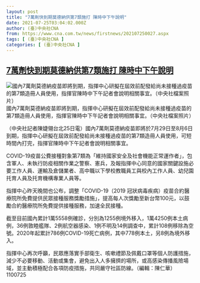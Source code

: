 ```yaml
---
layout: post
title: "7萬劑快到期莫德納供第7類施打 陳時中下午說明"
date: 2021-07-25T03:04:02.000Z
author: (臺)中央社CNA
from: https://www.cna.com.tw/news/firstnews/202107250027.aspx
tags: [ (臺)中央社CNA ]
categories: [ (臺)中央社CNA ]
---
```

<!--1627182242000-->
[7萬劑快到期莫德納供第7類施打 陳時中下午說明](https://www.cna.com.tw/news/firstnews/202107250027.aspx)
------

<div>
<div class="fullPic"><div class="floatImg center"><div class="BGimgWrap" style="--aspect-ratio:786/768;"><picture><source media="(max-width: 414px)" srcset="https://imgcdn.cna.com.tw/www/WebPhotos/800/20210725/786x768_577449541721.jpg"><source media="(min-width: 413px)" srcset="https://imgcdn.cna.com.tw/www/WebPhotos/1024/20210725/786x768_577449541721.jpg"><img src="https://images.weserv.nl/?url=imgcdn.cna.com.tw/www/WebPhotos/800/20210725/786x768_577449541721.jpg" alt="國內7萬劑莫德納疫苗即將到期，指揮中心研擬在屆效前配發給尚未接種過疫苗的第7類造冊人員使用，指揮官陳時中下午記者會說明相關事宜。（中央社檔案照片）" srcset="https://imgcdn.cna.com.tw/www/WebPhotos/800/20210725/786x768_577449541721.jpg 414w, https://imgcdn.cna.com.tw/www/WebPhotos/1024/20210725/786x768_577449541721.jpg 1024w"></picture></div><div class="picinfo">國內7萬劑莫德納疫苗即將到期，指揮中心研擬在屆效前配發給尚未接種過疫苗的第7類造冊人員使用，指揮官陳時中下午記者會說明相關事宜。（中央社檔案照片）</div></div></div><div></div><div class="paragraph"><p>（中央社記者陳婕翎台北25日電）國內7萬劑莫德納疫苗即將於7月29日至8月6日到期，指揮中心研擬在屆效前配發給尚未接種過疫苗的第7類造冊人員使用，可短時間內打完，指揮官陳時中下午記者會說明相關事宜。</p><p>COVID-19疫苗公費接種對象第7類為「維持國家安全及社會機能正常運作者」，包含軍人、未執行防疫相關作業之警察、憲兵，及報指揮中心同意的國家關鍵設施必要工作人員、運輸及倉儲業者、高中職以下學校教職員工與校內工作人員、幼兒園托育人員及托育機構專業人員等。</p><p>指揮中心昨天晚間也公布，調整「COVID-19（2019 冠狀病毒疾病）疫苗合約醫療院所免費提供民眾接種服務獎勵措施」，提高每人次獎勵至新台幣100元，以鼓勵合約醫療院所免費提供接種服務，加速全民接種。</p><p>截至目前國內累計1萬5558例確診，分別為1255例境外移入，1萬4250例本土病例，36例敦睦艦隊、2例航空器感染、1例不明及14例調查中，累計108例移除為空號。2020年起累計786例COVID-19死亡病例，其中778例本土，另8例為境外移入。</p><p>指揮中心再次呼籲，民眾應落實手部衛生、咳嗽禮節及佩戴口罩等個人防護措施，減少不必要移動、活動或集會，避免出入人多擁擠的場所，或高感染傳播風險場域，並主動積極配合各項防疫措施，共同嚴守社區防線。（編輯：陳仁華）1100725</p></div>
</div>
